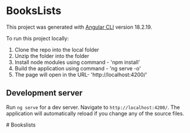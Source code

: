 # BooksLists

This project was generated with [Angular CLI](https://github.com/angular/angular-cli) version 18.2.19.

To run this project locally:
1. Clone the repo into the local folder
2. Unzip the folder into the folder
3. Install node modules using command - 'npm install'
4. Build the application using command - 'ng serve -o'
5. The page will open in the URL- 'http://localhost:4200/'

## Development server

Run `ng serve` for a dev server. Navigate to `http://localhost:4200/`. The application will automatically reload if you change any of the source files.

#   B o o k s l i s t s 
 
 
